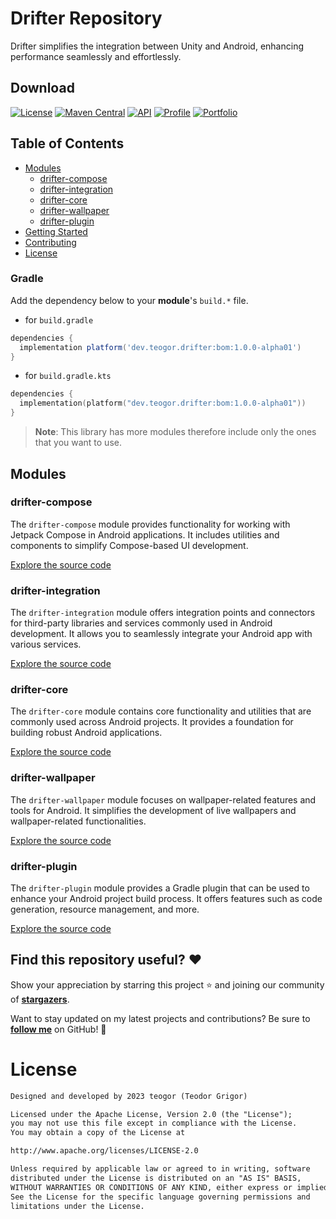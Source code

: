 # Drifter Repository
Drifter simplifies the integration between Unity and Android, enhancing performance seamlessly and effortlessly.

## Download
[![License](https://img.shields.io/badge/License-Apache%202.0-blue.svg)](https://opensource.org/licenses/Apache-2.0)
[![Maven Central](https://img.shields.io/maven-central/v/dev.teogor.drifter/bom.svg?label=Maven%20Central)](https://central.sonatype.com/search?q=g%3Adev.teogor.drifter+a%3Abom&smo=true)
[![API](https://img.shields.io/badge/API-24%2B-brightgreen.svg?style=flat)](https://android-arsenal.com/api?level=24)
[![Profile](https://source.teogor.dev/badges/teogor-github.svg)](https://github.com/teogor)
[![Portfolio](https://source.teogor.dev/badges/teogor-dev.svg)](https://teogor.dev)

## Table of Contents

- [Modules](#modules)
  - [drifter-compose](#drifter-compose)
  - [drifter-integration](#drifter-integration)
  - [drifter-core](#drifter-core)
  - [drifter-wallpaper](#drifter-wallpaper)
  - [drifter-plugin](#drifter-plugin)
- [Getting Started](#getting-started)
- [Contributing](#contributing)
- [License](#license)

### Gradle

Add the dependency below to your **module**'s `build.*` file.
- for `build.gradle`
```gradle
dependencies {
  implementation platform('dev.teogor.drifter:bom:1.0.0-alpha01')
}
```
- for `build.gradle.kts`
```kotlin
dependencies {
  implementation(platform("dev.teogor.drifter:bom:1.0.0-alpha01"))
}
```

> **Note**: This library has more modules therefore include only the ones that you want to use.

## Modules

### drifter-compose

The `drifter-compose` module provides functionality for working with Jetpack Compose in Android applications. It includes utilities and components to simplify Compose-based UI development.

[Explore the source code](/drifter-compose)

### drifter-integration

The `drifter-integration` module offers integration points and connectors for third-party libraries and services commonly used in Android development. It allows you to seamlessly integrate your Android app with various services.

[Explore the source code](/drifter-integration)

### drifter-core

The `drifter-core` module contains core functionality and utilities that are commonly used across Android projects. It provides a foundation for building robust Android applications.

[Explore the source code](/drifter-core)

### drifter-wallpaper

The `drifter-wallpaper` module focuses on wallpaper-related features and tools for Android. It simplifies the development of live wallpapers and wallpaper-related functionalities.

[Explore the source code](/drifter-wallpaper)

### drifter-plugin

The `drifter-plugin` module provides a Gradle plugin that can be used to enhance your Android project build process. It offers features such as code generation, resource management, and more.

[Explore the source code](/drifter-plugin)

## Find this repository useful? :heart:
Show your appreciation by starring this project :star: and joining our community of __[stargazers](https://github.com/teogor/drifter/stargazers)__.

Want to stay updated on my latest projects and contributions? Be sure to __[follow me](https://github.com/teogor)__ on GitHub! 🤩

# License
```xml
Designed and developed by 2023 teogor (Teodor Grigor)

Licensed under the Apache License, Version 2.0 (the "License");
you may not use this file except in compliance with the License.
You may obtain a copy of the License at

http://www.apache.org/licenses/LICENSE-2.0

Unless required by applicable law or agreed to in writing, software
distributed under the License is distributed on an "AS IS" BASIS,
WITHOUT WARRANTIES OR CONDITIONS OF ANY KIND, either express or implied.
See the License for the specific language governing permissions and
limitations under the License.
```
